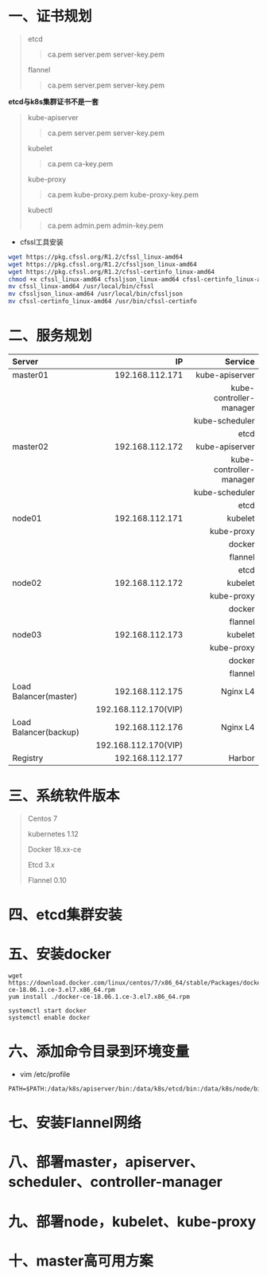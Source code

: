 # 一、证书规划

>etcd
>>ca.pem  server.pem   server-key.pem
>
>flannel
>>ca.pem  server.pem   server-key.pem

**etcd与k8s集群证书不是一套**

>kube-apiserver
>>ca.pem  server.pem   server-key.pem
>
>kubelet
>>ca.pem  ca-key.pem
>
>kube-proxy
>>ca.pem  kube-proxy.pem  kube-proxy-key.pem
>
>kubectl
>>ca.pem  admin.pem   admin-key.pem

* cfssl工具安装
```bash
wget https://pkg.cfssl.org/R1.2/cfssl_linux-amd64
wget https://pkg.cfssl.org/R1.2/cfssljson_linux-amd64
wget https://pkg.cfssl.org/R1.2/cfssl-certinfo_linux-amd64
chmod +x cfssl_linux-amd64 cfssljson_linux-amd64 cfssl-certinfo_linux-amd64
mv cfssl_linux-amd64 /usr/local/bin/cfssl
mv cfssljson_linux-amd64 /usr/local/bin/cfssljson
mv cfssl-certinfo_linux-amd64 /usr/bin/cfssl-certinfo
```

# 二、服务规划

| Server      |    IP | Service|
| :-------- | --------:| --------:|
| master01 | 192.168.112.171|kube-apiserver
|||kube-controller-manager
|||kube-scheduler
|||etcd |
| master02 | 192.168.112.172|kube-apiserver
|||kube-controller-manager
|||kube-scheduler
|||etcd
| node01 | 192.168.112.171|kubelet
|||kube-proxy
|||docker
|||flannel
|||etcd
| node02 | 192.168.112.172|kubelet
|||kube-proxy
|||docker
|||flannel
| node03 | 192.168.112.173|kubelet
|||kube-proxy
|||docker
|||flannel
| Load Balancer(master) | 192.168.112.175|Nginx L4|
||192.168.112.170(VIP)||
| Load Balancer(backup) | 192.168.112.176|Nginx L4|
||192.168.112.170(VIP)||
| Registry | 192.168.112.177|Harbor|

# 三、系统软件版本
>Centos 7
>
>kubernetes 1.12
>
>Docker 18.xx-ce
>
>Etcd 3.x
>
>Flannel 0.10

# 四、etcd集群安装

# 五、安装docker

```
wget https://download.docker.com/linux/centos/7/x86_64/stable/Packages/docker-ce-18.06.1.ce-3.el7.x86_64.rpm
yum install ./docker-ce-18.06.1.ce-3.el7.x86_64.rpm
```

```
systemctl start docker
systemctl enable docker
```

# 六、添加命令目录到环境变量
* vim /etc/profile
```
PATH=$PATH:/data/k8s/apiserver/bin:/data/k8s/etcd/bin:/data/k8s/node/bin
```

# 七、安装Flannel网络

# 八、部署master，apiserver、scheduler、controller-manager

# 九、部署node，kubelet、kube-proxy

# 十、master高可用方案
